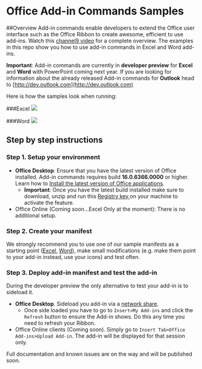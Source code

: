 
# Office Add-in Commands Samples 

##Overview
Add-in commands enable developers to extend the Office user interface such as the Office Ribbon to create awesome, efficient to use add-ins. Watch this [channel9 video](https://channel9.msdn.com/Events/Visual-Studio/Connect-event-2015/316) for a complete overview. The examples in this repo show you how to use add-in commands in Excel and Word add-ins. 

**Important**: Add-in commands are currently in **developer preview** for **Excel** and **Word** with PowerPoint coming next year. If you are looking for information about the already released Add-in commands for **Outlook** head to [http://dev.outlook.com](http://dev.outlook.com)
 
Here is how the samples look when running: 


###Excel
![](http://i.imgur.com/OsRIk5E.png)

###Word
![](http://i.imgur.com/wrA6R3T.png)



## Step by step instructions
### Step 1. Setup your environment


- **Office Desktop**: Ensure that you have the latest version of Office installed. Add-in commands requires build **16.0.6366.0000** or higher. Learn how to [Install the latest version of Office applications](http://aka.ms/latestoffice). 
	- **Important**: Once you have the latest build installed make sure to download, unzip and run this [Registry key ](https://github.com/OfficeDev/Office-Add-in-Commands-Samples/raw/master/Tools/AddInCommandsUndark/EnableAppCmdXLWD.zip)on your machine to activate the feature. 
- Office Online (Coming soon...Excel Only at the moment): There is no additional setup. 

### Step 2. Create your manifest
We strongly recommend you to use one of our sample manifests as a starting point ([Excel](https://github.com/OfficeDev/Office-Add-in-Commands-Samples/blob/master/Excel/Manifest/ExcelAddinWithCommandsOnDataTab.xml), [Word](https://github.com/OfficeDev/Office-Add-in-Commands-Samples/blob/master/Word/manifest/CitationSample.xml)), make small modifications (e.g. make them point to your add-in instead, use your icons) and test often. 
 

### Step 3. Deploy add-in manifest and test the add-in
During the developer preview the only alternative to test your add-in is to sideload it.


- **Office Desktop**. Sideload you add-in via a [network share](https://msdn.microsoft.com/EN-US/library/office/fp123503.aspx). 
	- Once side loaded you have to go to `Insert>My Add-ins` and click the `Refresh` button to ensure the Add-in shows. Do this any time you need to refresh your Ribbon.
- Office Online clients (Coming soon). Simply go to `Insert Tab>Office Add-ins>Upload Add-in`. The add-in will be displayed for that session only. 

Full documentation and known issues are on the way and will be published soon.  



        
    
